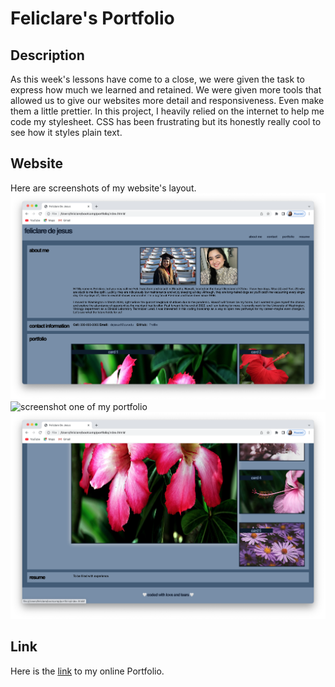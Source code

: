# Feliclare's Portfolio

## Description

As this week's lessons have come to a close, we were given the task to express how much we learned and retained. We were given more tools that allowed us to give our websites more detail and responsiveness. Even make them a little prettier. In this project, I heavily relied on the internet to help me code my stylesheet. CSS has been frustrating but its honestly really cool to see how it styles plain text.

## Website

Here are screenshots of my website's layout.
![screenshot one of my portfolio](./assets/images/Screen%20Shot%202022-12-20%20at%208.19.36%20PM.png)
![screenshot one of my portfolio](./assets/images/Screen%20Shot%202022-12-20%20at%208.19.50%20PM.png)
![screenshot one of my portfolio](./assets/images/Screen%20Shot%202022-12-20%20at%208.19.53%20PM.png)

## Link
Here is the [link](https://dejesusf.github.io/portfolio) to my online Portfolio.
